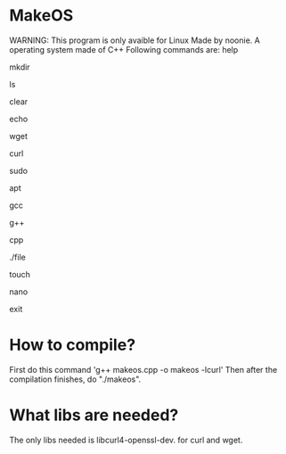 # MakeOS
WARNING: This program is only avaible for Linux
Made by noonie.
A operating system made of C++
Following commands are:
help

mkdir

ls

clear

echo


wget

curl

sudo


apt

gcc

g++

cpp

./file

touch

nano

exit
# How to compile?
First do this command 'g++ makeos.cpp -o makeos -lcurl'
Then after the compilation finishes, do "./makeos".
# What libs are needed?
The only libs needed is libcurl4-openssl-dev. for curl and wget.


